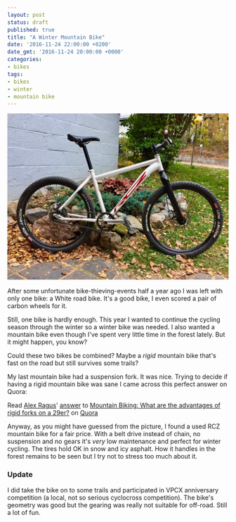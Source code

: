```yaml
---
layout: post
status: draft
published: true
title: "A Winter Mountain Bike"
date: '2016-11-24 22:00:00 +0200'
date_gmt: '2016-11-24 20:00:00 +0000'
categories: 
- bikes
tags:
- bikes
- winter
- mountain bike
---
```


<img src="/images/2016/11/rcz-race-ra.jpg" alt="RCZ Race RA" width="686" />

After some unfortunate bike-thieving-events half a year ago I was left with
only one bike: a White road bike. It's a good bike, I even scored a pair of
carbon wheels for it.

Still, one bike is hardly enough. This year I wanted to continue the cycling
season through the winter so a winter bike was needed. I also wanted a mountain
bike even though I've spent very little time in the forest lately. But it might
happen, you know?

Could these two bikes be combined? Maybe a *rigid* mountain bike that's fast on
the road but still survives some trails?

My last mountain bike had a suspension fork. It was nice. Trying to decide if
having a rigid mountain bike was sane I came across this perfect answer on
Quora:

<span class="quora-content-embed" data-name="Mountain-Biking-What-are-the-advantages-of-rigid-forks-on-a-29er/answer/Alex-Ragus">
Read <a class="quora-content-link" data-width="559" load-full-answer="False" 
data-key="46de24bec7b5180dcbc861e8d94431e8" data-id="2253368" data-embed="zchtrap" href="https://www.quora.com/Mountain-Biking-What-are-the-advantages-of-rigid-forks-on-a-29er/answer/Alex-Ragus" 
data-type="answer" data-height="250">
  <a href="https://www.quora.com/Alex-Ragus">Alex Ragus</a>&#039;
  <a href="/Mountain-Biking-What-are-the-advantages-of-rigid-forks-on-a-29er#ans2253368">answer</a> to 
  <a href="/Mountain-Biking-What-are-the-advantages-of-rigid-forks-on-a-29er" ref="canonical">
  <span class="rendered_qtext">Mountain Biking: What are the advantages of rigid forks on a 29er?</span></a>
  </a> on <a href="https://www.__nousername__.main.quora.com">Quora</a>
  <script type="text/javascript" src="https://www.quora.com/widgets/content"></script>
</span>

Anyway, as you might have guessed from the picture, I found a used RCZ mountain
bike for a fair price. With a belt drive instead of chain, no suspension and no 
gears it's *very* low maintenance and perfect for winter cycling. The tires
hold OK in snow and icy asphalt. How it handles in the forest remains to be
seen but I try not to stress too much about it.

### Update

I did take the bike on to some trails and participated in VPCX anniversary
competition (a local, not so serious cyclocross competition). The bike's
geometry was good but the gearing was really not suitable for off-road. Still a
lot of fun.